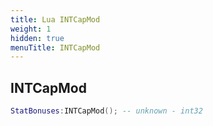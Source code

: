```yaml
---
title: Lua INTCapMod
weight: 1
hidden: true
menuTitle: INTCapMod
---
```

## INTCapMod
```lua
StatBonuses:INTCapMod(); -- unknown - int32
```